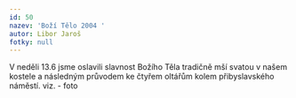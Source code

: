 ```yaml
---
id: 50
nazev: 'Boží Tělo 2004 '
autor: Libor Jaroš
fotky: null
---
```

V neděli 13.6 jsme oslavili slavnost Božího Těla tradičně mší svatou v našem kostele a následným průvodem ke čtyřem oltářům kolem přibyslavského náměstí. viz. - foto 
<p>
